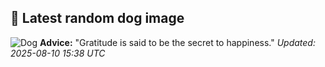 ## 🐶 Latest random dog image
![Dog](https://images.dog.ceo/breeds/cockapoo/Guri8.jpg)
**Advice:** "Gratitude is said to be the secret to happiness."
*Updated: 2025-08-10 15:38 UTC*
